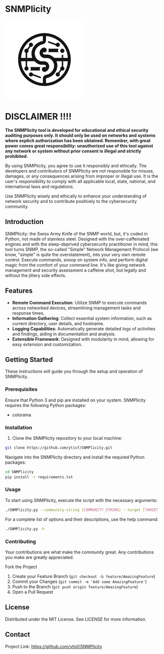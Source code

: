 # SNMPlicity

[<img src="https://github.com/ytisf/SNMPlicity/raw/gh-pages/SNMPlicityLogoThumb.png">](https://github.com/ytisf/SNMPlicity)

# DISCLAIMER !!!!
**The SNMPlicity tool is developed for educational and ethical security auditing purposes only. It should only be used on networks and systems where explicit authorization has been obtained. Remember, with great power comes great responsibility: unauthorized use of this tool against any network or system without prior consent is illegal and strictly prohibited.**

By using SNMPlicity, you agree to use it responsibly and ethically. The developers and contributors of SNMPlicity are not responsible for misuse, damages, or any consequences arising from improper or illegal use. It is the user's responsibility to comply with all applicable local, state, national, and international laws and regulations.

Use SNMPlicity wisely and ethically to enhance your understanding of network security and to contribute positively to the cybersecurity community.

## Introduction

SNMPlicity: the Swiss Army Knife of the SNMP world, but, it's coded in Python, not made of stainless steel. Designed with the over-caffeinated engines and with the sleep-deprived cybersecurity practitioner in mind, this tool turns SNMP, the so-called "Simple" Network Management Protocol (we know, "simple" is quite the overstatement), into your very own remote control. Execute commands, snoop on system info, and perform digital magic from the comfort of your command line. It's like giving network management and security assessment a caffeine shot, but legally and without the jittery side effects.

## Features

- **Remote Command Execution**: Utilize SNMP to execute commands across networked devices, streamlining management tasks and response times.
- **Information Gathering**: Collect essential system information, such as current directory, user details, and hostname.
- **Logging Capabilities**: Automatically generate detailed logs of activities and findings, aiding in documentation and analysis.
- **Extensible Framework**: Designed with modularity in mind, allowing for easy extension and customization.

## Getting Started

These instructions will guide you through the setup and operation of SNMPlicity.

### Prerequisites

Ensure that Python 3 and pip are installed on your system. SNMPlicity requires the following Python packages:

- colorama

### Installation

1. Clone the SNMPlicity repository to your local machine:

```bash
git clone https://github.com/ytisf/SNMPlicity.git
```

Navigate into the SNMPlicity directory and install the required Python packages:
```bash
cd SNMPlicity
pip install -r requirements.txt
```

### Usage
To start using SNMPlicity, execute the script with the necessary arguments:

```bash
./SNMPlicity.py --community-string [COMMUNITY_STRING] --target [TARGET_IP] [--port [PORT]]
```
For a complete list of options and their descriptions, use the help command:

```bash
./SNMPlicity.py -h
```

### Contributing

Your contributions are what make the community great. Any contributions you make are greatly appreciated.

Fork the Project
1. Create your Feature Branch (`git checkout -b feature/AmazingFeature`)
2. Commit your Changes (`git commit -m 'Add some AmazingFeature'`)
3. Push to the Branch (`git push origin feature/AmazingFeature`)
4. Open a Pull Request

## License
Distributed under the MIT License. See LICENSE for more information.

## Contact
Project Link: https://github.com/ytisf/SNMPlicity
